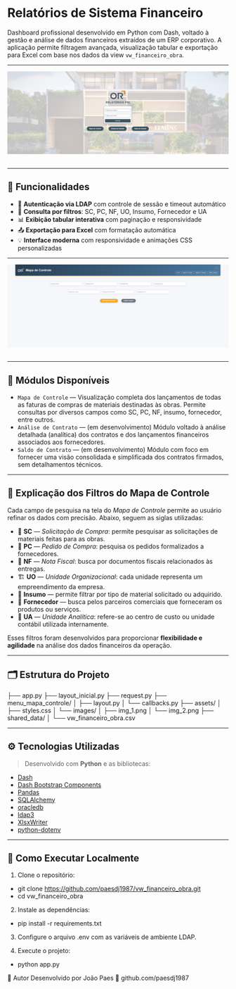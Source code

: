 # Relatórios de Sistema Financeiro

Dashboard profissional desenvolvido em Python com Dash, voltado à gestão e análise de dados financeiros extraídos de um ERP corporativo. A aplicação permite filtragem avançada, visualização tabular e exportação para Excel com base nos dados da view `vw_financeiro_obra`.

---

<img src="assets/images/img_1.png" alt="Tela de Login" style="max-width: 100%; margin-bottom: 15px;"/>

---

## 🔧 Funcionalidades

- 🔐 **Autenticação via LDAP** com controle de sessão e timeout automático  
- 📄 **Consulta por filtros**: SC, PC, NF, UO, Insumo, Fornecedor e UA  
- 📊 **Exibição tabular interativa** com paginação e responsividade  
- 📤 **Exportação para Excel** com formatação automática  
- 💡 **Interface moderna** com responsividade e animações CSS personalizadas  

---

<img src="assets/images/img_2.png" alt="Tela do Mapa de Controle" style="max-width: 100%; margin-bottom: 15px;"/>

---

## 🧠 Módulos Disponíveis

- `Mapa de Controle` — Visualização completa dos lançamentos de todas as faturas de compras de materiais destinadas às obras. Permite consultas por diversos campos como SC, PC, NF, insumo, fornecedor, entre outros.
- `Análise de Contrato` — (em desenvolvimento) Módulo voltado à análise detalhada (analítica) dos contratos e dos lançamentos financeiros associados aos fornecedores.
- `Saldo de Contrato` — (em desenvolvimento) Módulo com foco em fornecer uma visão consolidada e simplificada dos contratos firmados, sem detalhamentos técnicos.

---

## 📌 Explicação dos Filtros do Mapa de Controle

Cada campo de pesquisa na tela do *Mapa de Controle* permite ao usuário refinar os dados com precisão. Abaixo, seguem as siglas utilizadas:

- 🔎 **SC** — *Solicitação de Compra*: permite pesquisar as solicitações de materiais feitas para as obras.
- 🔎 **PC** — *Pedido de Compra*: pesquisa os pedidos formalizados a fornecedores.
- 🔎 **NF** — *Nota Fiscal*: busca por documentos fiscais relacionados às entregas.
- 🏗️ **UO** — *Unidade Organizacional*: cada unidade representa um empreendimento da empresa.
- 🧱 **Insumo** — permite filtrar por tipo de material solicitado ou adquirido.
- 🧾 **Fornecedor** — busca pelos parceiros comerciais que forneceram os produtos ou serviços.
- 💼 **UA** — *Unidade Analítica*: refere-se ao centro de custo ou unidade contábil utilizada internamente.

Esses filtros foram desenvolvidos para proporcionar **flexibilidade e agilidade** na análise dos dados financeiros da operação.

---

## 🗂️ Estrutura do Projeto

├── app.py
├── layout_inicial.py
├── request.py
├── menu_mapa_controle/
│ ├── layout.py
│ └── callbacks.py
├── assets/
│ ├── styles.css
│ └── images/
│ ├── img_1.png
│ └── img_2.png
├── shared_data/
│ └── vw_financeiro_obra.csv

---

## ⚙️ Tecnologias Utilizadas

> Desenvolvido com **Python** e as bibliotecas:

- [Dash](https://dash.plotly.com/)
- [Dash Bootstrap Components](https://dash-bootstrap-components.opensource.faculty.ai/)
- [Pandas](https://pandas.pydata.org/)
- [SQLAlchemy](https://www.sqlalchemy.org/)
- [oracledb](https://oracle.github.io/python-oracledb/)
- [ldap3](https://ldap3.readthedocs.io/en/latest/)
- [XlsxWriter](https://xlsxwriter.readthedocs.io/)
- [python-dotenv](https://pypi.org/project/python-dotenv/)

---

## 🏁 Como Executar Localmente

1. Clone o repositório:

- git clone https://github.com/paesdj1987/vw_financeiro_obra.git
- cd vw_financeiro_obra

2. Instale as dependências:

- pip install -r requirements.txt

3. Configure o arquivo .env com as variáveis de ambiente LDAP.

4. Execute o projeto:

- python app.py

👤 Autor
Desenvolvido por João Paes
🔗 github.com/paesdj1987